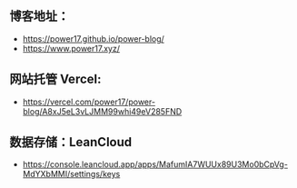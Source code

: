 ## 博客地址：

- https://power17.github.io/power-blog/
- https://www.power17.xyz/

## 网站托管 Vercel:

- https://vercel.com/power17/power-blog/A8xJ5eL3vLJMM99whi49eV285FND

## 数据存储：LeanCloud

- https://console.leancloud.app/apps/MafumIA7WUUx89U3Mo0bCpVg-MdYXbMMI/settings/keys
